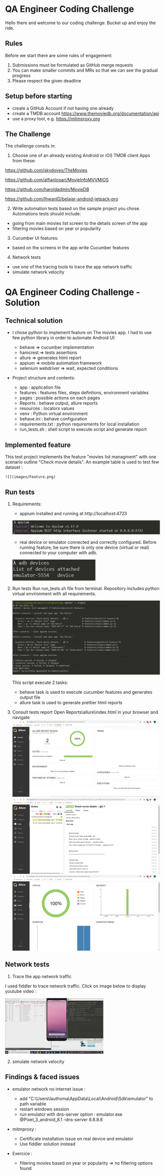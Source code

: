 # QA Engineer Coding Challenge

Hello there and welcome to our coding challenge. Buckel up and enjoy the ride. 

## Rules
Before we start there are some rules of engagement:
1. Submissions must be formulated as GitHub merge requests
2. You can make smaller commits and MRs so that we can see the gradual progress
3. Please respect the given deadline

## Setup before starting
- create a GitHub Account if not having one already
- create a TMDB account https://www.themoviedb.org/documentation/api
- use a proxy tool, e.g. https://mitmproxy.org

## The Challenge

The challenge consits in:
1. Choose one of an already existing Android or iOS TMDB client Apps from these:

https://github.com/skydoves/TheMovies

https://github.com/alfianlosari/MovieInfoMVVMiOS

https://github.com/haroldadmin/MovieDB

https://github.com/IhwanID/belajar-android-jetpack-pro

2. Write automation tests based on the sample project you chose. Automations tests should include:
- going from main movies list screen to the details screen of the app
- filtering movies based on year or popularity

3. Cucumber UI features:
- based on the screens in the app write Cucumber features

4. Network tests
- use one of the tracing tools to trace the app network traffic
- simulate network velocity

# QA Engineer Coding Challenge - Solution

## Technical solution

- I chose python to implement feature on The movies app. I had to use few python library in order to automate Android UI:

    - behave => cucumber implementation
    - hamcrest => tests assertions
    - allure => generates html report
    - appium => mobile automation framework
    - selenium webdriver => wait, expected conditions

- Project structure and contents:

    - app : application file
    - features : features files, steps defintions, environment variables
    - pages : possible actions on each pages
    - Reports : behave output, allure reports
    - resources : locators values
    - venv : Python virtual environment
    - behave.ini : behave configuration
    - requirements.txt : python requirements for local installation
    - run_tests.sh : shell script to execute script and generate report

## Implemented feature

This test project implements the feature "movies list managment" with one scenario outline "Check movie details".
An example table is used to test few dataset :

    ![](images/Feature.png)

## Run tests

1. Requirements:
    - appium installed and running at http://localhost:4723

    ![](images/run_appium.PNG)

    - real device or emulator connected and correctly configured. Before running feature, be sure there is only one
    device (virtual or real) connected to your computer with adb.

    ![](images/adb_devices.png)
    
2. Run tests
    Run run_tests.sh file from terminal. Repository includes python virtual environment with all requirements.

    ![](images/run_test.PNG)

    This script execute 2 tasks:
    - behave task is used to execute cucumber features and generates output file
    - allure task is used to generate prettier html reports

3. Consult tests report
    Open Reports\allure\index.html in your browser and navigate
    ![](images/report.png)
    ![](images/report2.png)
    ![](images/report3.png)

## Network tests

1. Trace the app network traffic

I used fiddler to trace network traffic. Click on image below to display youtube video :

[![Watch the video](/images/traffic_miniature.jpg)](https://youtu.be/crnPLIXomy4)

2. simulate network velocity

## Findings & faced issues

- emulator network no internet issue :
    - add "C:\Users\lauthoma\AppData\Local\Android\Sdk\emulator" to path variable
    - restart windows session
    - run emulator with dns-server option : emulator.exe @Pixel_3_android_8.1 -dns-server 8.8.8.8

- mitmproxy :
    - Certificate installation issue on real device and emulator
    - Use fiddler solution instead

- Exercice :
    - filtering movies based on year or popularity => no filtering options found
